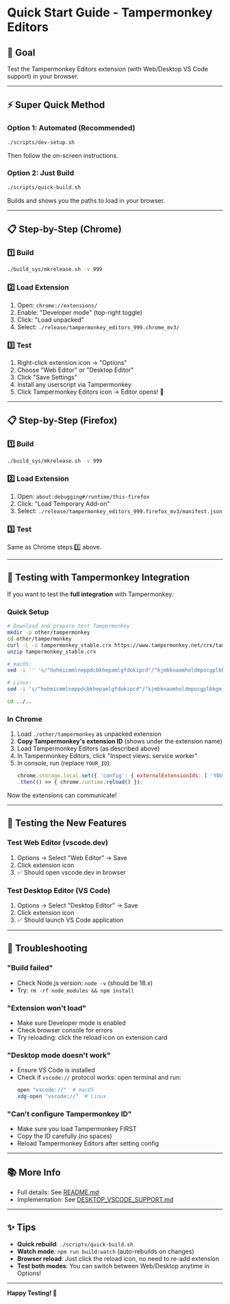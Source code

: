 # Quick Start Guide - Tampermonkey Editors

## 🎯 Goal
Test the Tampermonkey Editors extension (with Web/Desktop VS Code support) in your browser.

---

## ⚡ Super Quick Method

### Option 1: Automated (Recommended)
```bash
./scripts/dev-setup.sh
```
Then follow the on-screen instructions.

### Option 2: Just Build
```bash
./scripts/quick-build.sh
```
Builds and shows you the paths to load in your browser.

---

## 📋 Step-by-Step (Chrome)

### 1️⃣ Build
```bash
./build_sys/mkrelease.sh -v 999
```

### 2️⃣ Load Extension
1. Open: `chrome://extensions/`
2. Enable: "Developer mode" (top-right toggle)
3. Click: "Load unpacked"
4. Select: `./release/tampermonkey_editors_999.chrome_mv3/`

### 3️⃣ Test
1. Right-click extension icon → "Options"
2. Choose "Web Editor" or "Desktop Editor"
3. Click "Save Settings"
4. Install any userscript via Tampermonkey
5. Click Tampermonkey Editors icon → Editor opens! 🎉

---

## 📋 Step-by-Step (Firefox)

### 1️⃣ Build
```bash
./build_sys/mkrelease.sh -v 999
```

### 2️⃣ Load Extension
1. Open: `about:debugging#/runtime/this-firefox`
2. Click: "Load Temporary Add-on"
3. Select: `./release/tampermonkey_editors_999.firefox_mv3/manifest.json`

### 3️⃣ Test
Same as Chrome steps 3️⃣ above.

---

## 🔧 Testing with Tampermonkey Integration

If you want to test the **full integration** with Tampermonkey:

### Quick Setup
```bash
# Download and prepare test Tampermonkey
mkdir -p other/tampermonkey
cd other/tampermonkey
curl -L -o tampermonkey_stable.crx https://www.tampermonkey.net/crx/tampermonkey_stable.crx
unzip tampermonkey_stable.crx

# macOS:
sed -i '' 's/"hohmicmmlneppdcbkhepamlgfdokipcd"/"kjmbknaomholdmpocgplbkgmjdnidinh"/g' background.js

# Linux:
sed -i 's/"hohmicmmlneppdcbkhepamlgfdokipcd"/"kjmbknaomholdmpocgplbkgmjdnidinh"/g' background.js

cd ../..
```

### In Chrome
1. Load `./other/tampermonkey` as unpacked extension
2. **Copy Tampermonkey's extension ID** (shows under the extension name)
3. Load Tampermonkey Editors (as described above)
4. In Tampermonkey Editors, click "Inspect views: service worker"
5. In console, run (replace `YOUR_ID`):
   ```javascript
   chrome.storage.local.set({ 'config': { externalExtensionIds: [ 'YOUR_ID' ] } })
   .then(() => { chrome.runtime.reload() });
   ```

Now the extensions can communicate!

---

## 🎨 Testing the New Features

### Test Web Editor (vscode.dev)
1. Options → Select "Web Editor" → Save
2. Click extension icon
3. ✅ Should open vscode.dev in browser

### Test Desktop Editor (VS Code)
1. Options → Select "Desktop Editor" → Save  
2. Click extension icon
3. ✅ Should launch VS Code application

---

## 🐛 Troubleshooting

### "Build failed"
- Check Node.js version: `node -v` (should be 18.x)
- Try: `rm -rf node_modules && npm install`

### "Extension won't load"
- Make sure Developer mode is enabled
- Check browser console for errors
- Try reloading: click the reload icon on extension card

### "Desktop mode doesn't work"
- Ensure VS Code is installed
- Check if `vscode://` protocol works: open terminal and run:
  ```bash
  open "vscode://"  # macOS
  xdg-open "vscode://"  # Linux
  ```

### "Can't configure Tampermonkey ID"
- Make sure you load Tampermonkey FIRST
- Copy the ID carefully (no spaces)
- Reload Tampermonkey Editors after setting config

---

## 📚 More Info

- Full details: See [README.md](./README.md)
- Implementation: See [DESKTOP_VSCODE_SUPPORT.md](./DESKTOP_VSCODE_SUPPORT.md)

---

## ✨ Tips

- **Quick rebuild**: `./scripts/quick-build.sh`
- **Watch mode**: `npm run build:watch` (auto-rebuilds on changes)
- **Browser reload**: Just click the reload icon, no need to re-add extension
- **Test both modes**: You can switch between Web/Desktop anytime in Options!

---

**Happy Testing! 🚀**
